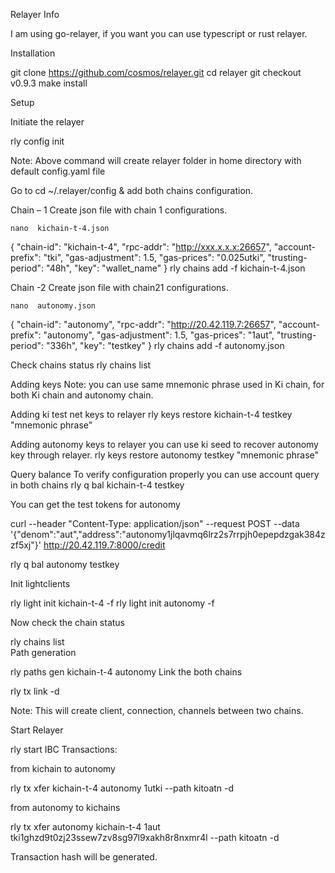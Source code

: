 Relayer Info

I am using go-relayer, if you want you can use typescript or rust relayer.

Installation

git clone https://github.com/cosmos/relayer.git
cd relayer
git checkout v0.9.3
make install

Setup

Initiate the relayer

rly config init


Note: Above command will create relayer folder in home directory with default config.yaml file

Go to cd ~/.relayer/config & add both chains configuration.

Chain – 1
Create json file with chain 1 configurations.

 	nano  kichain-t-4.json
{
  "chain-id": "kichain-t-4",
  "rpc-addr": "http://xxx.x.x.x:26657",
  "account-prefix": "tki",
  "gas-adjustment": 1.5,
  "gas-prices": "0.025utki",
  "trusting-period": "48h",
  "key": "wallet_name"
}
  rly chains add -f  kichain-t-4.json

Chain -2 
Create json file with chain21 configurations.

 	nano  autonomy.json
{
  "chain-id": "autonomy",
  "rpc-addr": "http://20.42.119.7:26657",
  "account-prefix": "autonomy",
  "gas-adjustment": 1.5,
  "gas-prices": "1aut",
  "trusting-period": "336h",
  "key": "testkey"
}
  rly chains add -f  autonomy.json


Check chains status
  rly chains list


Adding keys
Note: you can use same mnemonic phrase used in Ki chain, for both Ki chain and autonomy chain.

Adding ki test net keys to relayer
  rly keys restore kichain-t-4  testkey "mnemonic phrase"

Adding autonomy keys to relayer
you can use ki seed to recover autonomy key through relayer.
  rly keys restore autonomy  testkey "mnemonic phrase"

Query balance
To verify configuration properly you can use account query in both chains
  rly q bal kichain-t-4  testkey

You can get the test tokens for autonomy

  curl --header "Content-Type: application/json"   --request POST   --data '{"denom":"aut","address":"autonomy1jlqavmq6lrz2s7rrpjh0epepdzgak384zzf5xj"}'   http://20.42.119.7:8000/credit

  rly q bal autonomy  testkey

Init lightclients

  rly light init kichain-t-4 -f
  rly light init autonomy -f

Now check the chain status

  rly chains list     
Path generation

  rly paths gen kichain-t-4 autonomy <path>
Link the both chains

  rly tx link <path> -d

Note: This will create client, connection, channels between two chains.

Start Relayer

  rly start <path>
IBC Transactions:

from kichain to autonomy

  rly tx  xfer kichain-t-4 autonomy 1utki <reciver-autonomy-address> --path kitoatn -d

from autonomy to kichains

  rly tx xfer autonomy kichain-t-4  1aut tki1ghzd9t0zj23ssew7zv8sg97l9xakh8r8nxmr4l  --path kitoatn -d
 


Transaction hash will be generated.
